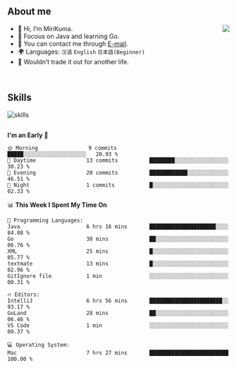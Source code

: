 ## About me

<img align="right" src="https://github-readme-stats.vercel.app/api?username=MiriKuma&theme=radical"/>

- 👋 Hi, I’m MiriKuma.
- 📖 Focous on Java and learning Go.
- 📩 You can contact me through [E-mail](mailto:superkuma874@gmail.com).
- 🌍 Languages: `汉语` `English` `日本語(Beginner)`
- 🌟 Wouldn’t trade it out for another life.

<br/>

## Skills
![skills](https://skillicons.dev/icons?i=java,py,mysql,mongodb,postgres,redis,rocket,kafka,spring,maven,git,github,linux,md,idea,vscode,postman,discord&perline=9)


<!-- ![Java](https://img.shields.io/badge/java-%23ED8B00.svg?style=for-the-badge&logo=java&logoColor=white) -->
<!-- ![Python](https://img.shields.io/badge/python-3670A0?style=for-the-badge&logo=python&logoColor=ffdd54) -->
<!-- ![MySQL](https://img.shields.io/badge/mysql-%2300f.svg?style=for-the-badge&logo=mysql&logoColor=white) -->
<!-- ![MongoDB](https://img.shields.io/badge/MongoDB-%234ea94b.svg?style=for-the-badge&logo=mongodb&logoColor=white) -->
<!-- ![Redis](https://img.shields.io/badge/redis-%23DD0031.svg?style=for-the-badge&logo=redis&logoColor=white) -->
<!-- ![ElasticSearch](https://img.shields.io/badge/-ElasticSearch-005571?style=for-the-badge&logo=elasticsearch) -->
<!-- ![Spring](https://img.shields.io/badge/spring-%236DB33F.svg?style=for-the-badge&logo=spring&logoColor=white) -->
<!-- ![Linux](https://img.shields.io/badge/Linux-FCC624?style=for-the-badge&logo=linux&logoColor=black) -->
<!-- ![Git](https://img.shields.io/badge/git-%23F05033.svg?style=for-the-badge&logo=git&logoColor=white) -->
<!-- ![Apache Maven](https://img.shields.io/badge/Apache%20Maven-C71A36?style=for-the-badge&logo=Apache%20Maven&logoColor=white) -->
<!-- ![Apache Kafka](https://img.shields.io/badge/Apache%20Kafka-000?style=for-the-badge&logo=apachekafka) -->
<!-- ![Markdown](https://img.shields.io/badge/markdown-%23000000.svg?style=for-the-badge&logo=markdown&logoColor=white) -->


## 

<!--START_SECTION:waka-->
**I'm an Early 🐤** 

```text
🌞 Morning                9 commits           █████░░░░░░░░░░░░░░░░░░░░   20.93 % 
🌆 Daytime                13 commits          ████████░░░░░░░░░░░░░░░░░   30.23 % 
🌃 Evening                20 commits          ████████████░░░░░░░░░░░░░   46.51 % 
🌙 Night                  1 commits           █░░░░░░░░░░░░░░░░░░░░░░░░   02.33 % 
```


📊 **This Week I Spent My Time On** 

```text
💬 Programming Languages: 
Java                     6 hrs 16 mins       █████████████████████░░░░   84.08 % 
Go                       30 mins             ██░░░░░░░░░░░░░░░░░░░░░░░   06.76 % 
XML                      25 mins             █░░░░░░░░░░░░░░░░░░░░░░░░   05.77 % 
textmate                 13 mins             █░░░░░░░░░░░░░░░░░░░░░░░░   02.96 % 
GitIgnore file           1 min               ░░░░░░░░░░░░░░░░░░░░░░░░░   00.31 % 

🔥 Editors: 
IntelliJ                 6 hrs 56 mins       ███████████████████████░░   93.17 % 
GoLand                   28 mins             ██░░░░░░░░░░░░░░░░░░░░░░░   06.46 % 
VS Code                  1 min               ░░░░░░░░░░░░░░░░░░░░░░░░░   00.37 % 

💻 Operating System: 
Mac                      7 hrs 27 mins       █████████████████████████   100.00 % 
```


<!--END_SECTION:waka-->

<!---
MiriKuma/MiriKuma is a ✨ special ✨ repository because its `README.md` (this file) appears on your GitHub profile.
You can click the Preview link to take a look at your changes.
--->
